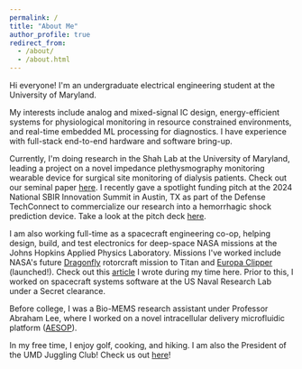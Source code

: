```yaml
---
permalink: /
title: "About Me"
author_profile: true
redirect_from: 
  - /about/
  - /about.html
---
```


Hi everyone! I'm an undergraduate electrical engineering student at the University of Maryland. 

My interests include analog and mixed-signal IC design, energy-efficient systems for physiological monitoring in resource constrained environments, and real-time embedded ML processing for diagnostics. I have experience with full-stack end-to-end hardware and software bring-up. 

Currently, I'm doing research in the Shah Lab at the University of Maryland, leading a project on a novel impedance plethysmography monitoring wearable device for surgical site monitoring of dialysis patients. Check out our seminal paper [here](https://doi.org/10.1109/MWSCAS60917.2024.10658959). I recently gave a spotlight funding pitch at the 2024 National SBIR Innovation Summit in Austin, TX as part of the Defense TechConnect to commercialize our research into a hemorrhagic shock prediction device. Take a look at the pitch deck [here](http://jermyeworm.github.io/files/DTC_2024_Pitch_Slide_Deck.pdf).

I am also working full-time as a spacecraft engineering co-op, helping design, build, and test electronics for deep-space NASA missions at the Johns Hopkins Applied Physics Laboratory. Missions I've worked include NASA's future [Dragonfly](https://dragonfly.jhuapl.edu/) rotorcraft mission to Titan and [Europa Clipper](https://www.jhuapl.edu/destinations/missions/europa-clipper) (launched!). Check out this [article](https://jermyeworm.github.io/portfolio/3_injection_transformer/) I wrote during my time here. Prior to this, I worked on spacecraft systems software at the US Naval Research Lab under a Secret clearance.

Before college, I was a Bio-MEMS research assistant under Professor Abraham Lee, where I worked on a novel intracellular delivery microfluidic platform ([AESOP](https://doi.org/10.1002/advs.202102021)).

In my free time, I enjoy golf, cooking, and hiking. I am also the President of the UMD Juggling Club! Check us out [here](https://www.instagram.com/umdjugglingclub/)!